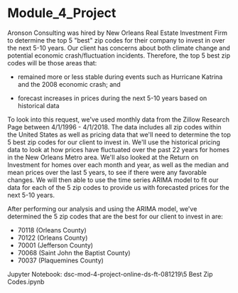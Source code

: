 # Module_4_Project

Aronson Consulting was hired by New Orleans Real Estate Investment Firm to determine the top 5 "best" zip codes for their company to invest in over the next 5-10 years.  Our client has concerns about both climate change and potential economic crash/fluctuation incidents.  Therefore, the top 5 best zip codes will be those areas that:

- remained more or less stable during events such as Hurricane Katrina and the 2008 economic crash; and 

- forecast increases in prices during the next 5-10 years based on historical data

To look into this request, we've used monthly data from the Zillow Research Page between 4/1/1996 - 4/1/2018.  The data includes all zip codes within the United States as well as pricing data that we'll need to determine the top 5 best zip codes for our client to invest in.  We'll use the historical pricing data to look at how prices have fluctuated over the past 22 years for homes in the New Orleans Metro area.  We'll also looked at the Return on Investment for homes over each month and year, as well as the median and mean prices over the last 5 years, to see if there were any favorable changes.  We will then able to use the time series ARIMA model to fit our data for each of the 5 zip codes to provide us with forecasted prices for the next 5-10 years.

After performing our analysis and using the ARIMA model, we've determined the 5 zip codes that are the best for our client to invest in are:

- 70118 (Orleans County)
- 70122 (Orleans County)
- 70001 (Jefferson County)
- 70068 (Saint John the Baptist County)
- 70037 (Plaquemines County)

Jupyter Notebook: dsc-mod-4-project-online-ds-ft-081219\5 Best Zip Codes.ipynb